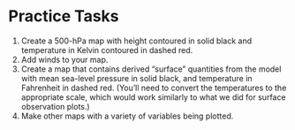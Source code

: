 # Practice Tasks
1.	Create a 500-hPa map with height contoured in solid black
    and temperature in Kelvin contoured in dashed red.
2.	Add winds to your map.
3.	Create a map that contains derived “surface” quantities from
    the model with mean sea-level pressure in solid black, and temperature
    in Fahrenheit in dashed red. (You’ll need to convert the temperatures
    to the appropriate scale, which would work similarly to what
    we did for surface observation plots.)
4.	Make other maps with a variety of variables being plotted.
